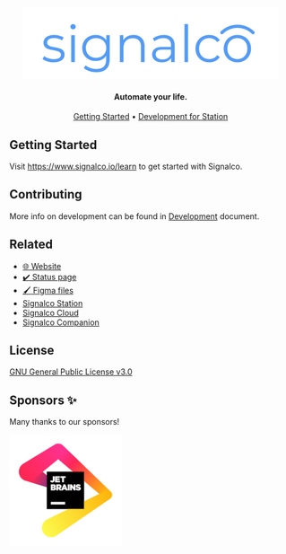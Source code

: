 <p align="center">
  <a href="#">
    <img height="128" width="455" alt="signalco" src="https://raw.githubusercontent.com/signalco-io/station/main/docs/images/logo-ghtheme-128x455.png">
  </a>
</p>
<h4 align="center">Automate your life.</h4>

<p align="center">
  <a href="#getting-started">Getting Started</a> •
  <a href="#development-for-station">Development for Station</a>
</p>

## Getting Started

Visit <a aria-label="Signalco learn" href="https://www.signalco.io/learn">https://www.signalco.io/learn</a> to get started with Signalco.

## Contributing

More info on development can be found in [Development](/DEVELOPMENT.md) document.

## Related

- [🌐 Website](https://www.signalco.io)
- [✔️ Status page](https://status.signalco.io)
- [🖌️ Figma files](https://www.figma.com/file/8cMJOfjFdQBiGdWTvr2SB1/Signalco.io-Design?node-id=78%3A684)
- [Signalco Station](https://github.com/signalco-io/station)
- [Signalco Cloud](https://github.com/signalco-io/cloud)
- [Signalco Companion](https://github.com/signalco-io/companion)

## License

[GNU General Public License v3.0](LICENSE)

## Sponsors ✨

Many thanks to our sponsors!

![JetBrains](/docs/jb_beam.png)
